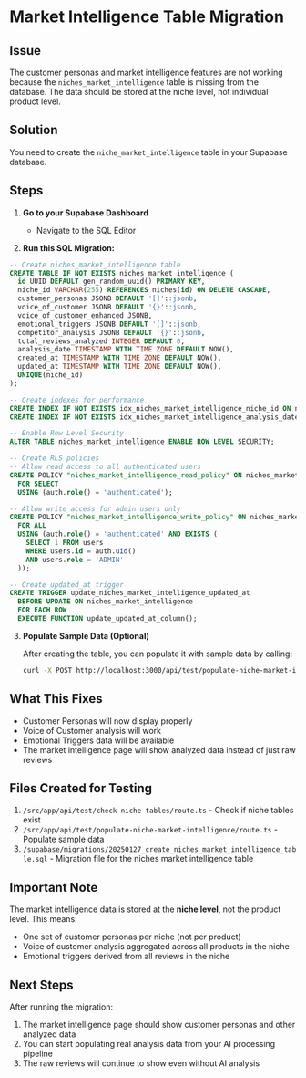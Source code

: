 # Market Intelligence Table Migration

## Issue
The customer personas and market intelligence features are not working because the `niches_market_intelligence` table is missing from the database. The data should be stored at the niche level, not individual product level.

## Solution
You need to create the `niche_market_intelligence` table in your Supabase database.

## Steps

1. **Go to your Supabase Dashboard**
   - Navigate to the SQL Editor

2. **Run this SQL Migration:**

```sql
-- Create niches_market_intelligence table
CREATE TABLE IF NOT EXISTS niches_market_intelligence (
  id UUID DEFAULT gen_random_uuid() PRIMARY KEY,
  niche_id VARCHAR(255) REFERENCES niches(id) ON DELETE CASCADE,
  customer_personas JSONB DEFAULT '[]'::jsonb,
  voice_of_customer JSONB DEFAULT '{}'::jsonb,
  voice_of_customer_enhanced JSONB,
  emotional_triggers JSONB DEFAULT '[]'::jsonb,
  competitor_analysis JSONB DEFAULT '{}'::jsonb,
  total_reviews_analyzed INTEGER DEFAULT 0,
  analysis_date TIMESTAMP WITH TIME ZONE DEFAULT NOW(),
  created_at TIMESTAMP WITH TIME ZONE DEFAULT NOW(),
  updated_at TIMESTAMP WITH TIME ZONE DEFAULT NOW(),
  UNIQUE(niche_id)
);

-- Create indexes for performance
CREATE INDEX IF NOT EXISTS idx_niches_market_intelligence_niche_id ON niches_market_intelligence(niche_id);
CREATE INDEX IF NOT EXISTS idx_niches_market_intelligence_analysis_date ON niches_market_intelligence(analysis_date);

-- Enable Row Level Security
ALTER TABLE niches_market_intelligence ENABLE ROW LEVEL SECURITY;

-- Create RLS policies
-- Allow read access to all authenticated users
CREATE POLICY "niches_market_intelligence_read_policy" ON niches_market_intelligence
  FOR SELECT
  USING (auth.role() = 'authenticated');

-- Allow write access for admin users only
CREATE POLICY "niches_market_intelligence_write_policy" ON niches_market_intelligence
  FOR ALL
  USING (auth.role() = 'authenticated' AND EXISTS (
    SELECT 1 FROM users 
    WHERE users.id = auth.uid() 
    AND users.role = 'ADMIN'
  ));

-- Create updated_at trigger
CREATE TRIGGER update_niches_market_intelligence_updated_at 
  BEFORE UPDATE ON niches_market_intelligence 
  FOR EACH ROW 
  EXECUTE FUNCTION update_updated_at_column();
```

3. **Populate Sample Data (Optional)**
   
   After creating the table, you can populate it with sample data by calling:
   ```bash
   curl -X POST http://localhost:3000/api/test/populate-niche-market-intelligence
   ```

## What This Fixes

- Customer Personas will now display properly
- Voice of Customer analysis will work
- Emotional Triggers data will be available
- The market intelligence page will show analyzed data instead of just raw reviews

## Files Created for Testing

1. `/src/app/api/test/check-niche-tables/route.ts` - Check if niche tables exist
2. `/src/app/api/test/populate-niche-market-intelligence/route.ts` - Populate sample data
3. `/supabase/migrations/20250127_create_niches_market_intelligence_table.sql` - Migration file for the niches market intelligence table

## Important Note

The market intelligence data is stored at the **niche level**, not the product level. This means:
- One set of customer personas per niche (not per product)
- Voice of customer analysis aggregated across all products in the niche
- Emotional triggers derived from all reviews in the niche

## Next Steps

After running the migration:
1. The market intelligence page should show customer personas and other analyzed data
2. You can start populating real analysis data from your AI processing pipeline
3. The raw reviews will continue to show even without AI analysis
